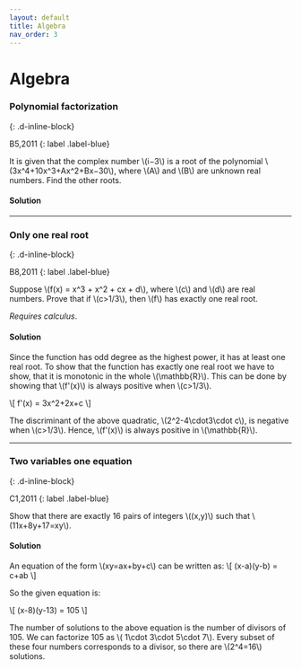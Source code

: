 ```yaml
---
layout: default
title: Algebra
nav_order: 3
---
```



# Algebra



### Polynomial factorization
{: .d-inline-block}

B5,2011
{: label .label-blue}

It is given that the complex number \\(i−3\\) is a root of the polynomial \\(3x^4+10x^3+Ax^2+Bx−30\\),
where \\(A\\) and \\(B\\) are unknown real numbers.  Find the other roots.

#### Solution




---


### Only one real root
{: .d-inline-block}

B8,2011
{: label .label-blue}




Suppose \\(f(x) = x^3 + x^2 + cx + d\\), where \\(c\\) and \\(d\\) are real numbers. Prove that if \\(c>1/3\\),
then \\(f\\) has exactly one real root.

*Requires calculus*.

#### Solution

Since the function has odd degree as the highest power, it has at least one
real root. To show that the function has exactly one real root
we have to show, that it is monotonic in the whole \\(\mathbb{R}\\).
This can be done by showing that \\(f'(x)\\) is always positive when \\(c>1/3\\).

\\[ f'(x) = 3x^2+2x+c \\]

The discriminant of the above quadratic, \\(2^2-4\cdot3\cdot c\\), is negative when \\(c>1/3\\).
Hence, \\(f'(x)\\) is always positive in \\(\mathbb{R}\\).


---

### Two variables one equation
{: .d-inline-block}

C1,2011
{: label .label-blue}

Show that there are exactly 16 pairs of integers \\((x,y)\\) such that
\\(11x+8y+17=xy\\).

#### Solution


An equation of the form \\(xy=ax+by+c\\) can be written as:
\\[  (x-a)(y-b) = c+ab  \\]

So the given equation is:

\\[  (x-8)(y-13) = 105  \\]

The number of solutions to the above equation is the number of divisors of 105.
We can factorize 105 as \\( 1\cdot 3\cdot 5\cdot 7\\). Every subset of these four numbers corresponds to a divisor, so there are \\(2^4=16\\) solutions.









